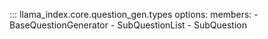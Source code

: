 ::: llama_index.core.question_gen.types
options:
members: - BaseQuestionGenerator - SubQuestionList - SubQuestion
